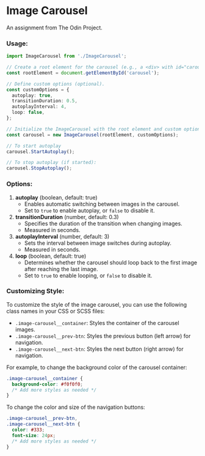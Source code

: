 # Image Carousel
An assignment from The Odin Project.

### Usage:
```typescript
import ImageCarousel from './ImageCarousel';

// Create a root element for the carousel (e.g., a <div> with id="carousel").
const rootElement = document.getElementById('carousel');

// Define custom options (optional).
const customOptions = {
  autoplay: true,
  transitionDuration: 0.5,
  autoplayInterval: 4,
  loop: false,
};

// Initialize the ImageCarousel with the root element and custom options.
const carousel = new ImageCarousel(rootElement, customOptions);

// To start autoplay
carousel.StartAutoplay();

// To stop autoplay (if started):
carousel.StopAutoplay();
```


### Options:
1. **autoplay** (boolean, default: true)
	- Enables automatic switching between images in the carousel.
	- Set to `true` to enable autoplay, or `false` to disable it.
2. **transitionDuration** (number, default: 0.3)
	- Specifies the duration of the transition when changing images.
	- Measured in seconds.
3. **autoplayInterval** (number, default: 3)
	- Sets the interval between image switches during autoplay.
	- Measured in seconds.
4. **loop** (boolean, default: true)
	- Determines whether the carousel should loop back to the first image after reaching the last image.
	-   Set to `true` to enable looping, or `false` to disable it.

### Customizing Style:
To customize the style of the image carousel, you can use the following class names in your CSS or SCSS files:

-   `.image-carousel__container`: Styles the container of the carousel images.
-   `.image-carousel__prev-btn`: Styles the previous button (left arrow) for navigation.
-   `.image-carousel__next-btn`: Styles the next button (right arrow) for navigation.

For example, to change the background color of the carousel container:
```scss
.image-carousel__container {
  background-color: #f0f0f0;
  /* Add more styles as needed */
}
```

To change the color and size of the navigation buttons:
```scss
.image-carousel__prev-btn,
.image-carousel__next-btn {
  color: #333;
  font-size: 24px;
  /* Add more styles as needed */
}
```